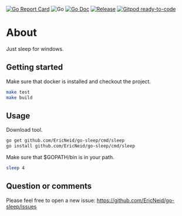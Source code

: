 <!--
SPDX-FileCopyrightText: 2021 Eric Neidhardt
SPDX-License-Identifier: CC-BY-4.0
-->
<!-- markdownlint-disable MD041-->
[![Go Report Card](https://goreportcard.com/badge/github.com/EricNeid/go-sleep?style=flat-square)](https://goreportcard.com/report/github.com/EricNeid/go-sleep)
![Go](https://github.com/EricNeid/go-sleep/workflows/Go/badge.svg)
[![Go Doc](https://img.shields.io/badge/godoc-reference-blue.svg?style=flat-square)](http://godoc.org/github.com/EricNeid/go-sleep)
[![Release](https://img.shields.io/github/release/EricNeid/go-sleep.svg?style=flat-square)](https://github.com/EricNeid/go-sleep/releases/latest)
[![Gitpod ready-to-code](https://img.shields.io/badge/Gitpod-ready--to--code-blue?logo=gitpod)](https://gitpod.io/#https://github.com/EricNeid/go-sleep)

# About

Just sleep for windows.

## Getting started

Make sure that docker is installed and checkout the project.

```bash
make test
make build
```

## Usage

Download tool.

```bash
go get github.com/EricNeid/go-sleep/cmd/sleep
go install github.com/EricNeid/go-sleep/cmd/sleep
```

Make sure that $GOPATH/bin is in your path.

```bash
sleep 4
```

## Question or comments

Please feel free to open a new issue:
<https://github.com/EricNeid/go-sleep/issues>
